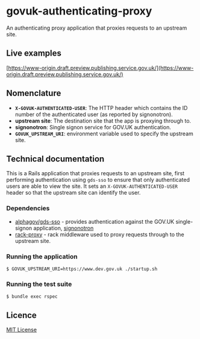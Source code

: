 # govuk-authenticating-proxy

An authenticating proxy application that proxies requests to an upstream site.

## Live examples

[https://www-origin.draft.preview.publishing.service.gov.uk/](https://www-origin.draft.preview.publishing.service.gov.uk/)

## Nomenclature

- **`X-GOVUK-AUTHENTICATED-USER`**: The HTTP header which contains the ID number
   of the authenticated user (as reported by signonotron).
- **upstream site**: The destination site that the app is proxying through to.
- **signonotron**: Single signon service for GOV.UK authentication.
- **`GOVUK_UPSTREAM_URI`**: environment variable used to specify the upstream
  site.

## Technical documentation

This is a Rails application that proxies requests to an upstream site, first
performing authentication using `gds-sso` to ensure that only authenticated
users are able to view the site. It sets an `X-GOVUK-AUTHENTICATED-USER` header
so that the upstream site can identify the user.

### Dependencies

- [alphagov/gds-sso](http://github.com/alphagov/gds-sso) - provides
  authentication against the GOV.UK single-signon application,
  [signonotron](https://github.com/alphagov/signonotron2)
- [rack-proxy](https://github.com/ncr/rack-proxy) - rack middleware used to
  proxy requests through to the upstream site.

### Running the application

```
$ GOVUK_UPSTREAM_URI=https://www.dev.gov.uk ./startup.sh
```

### Running the test suite

```
$ bundle exec rspec
```

## Licence

[MIT License](LICENCE)
